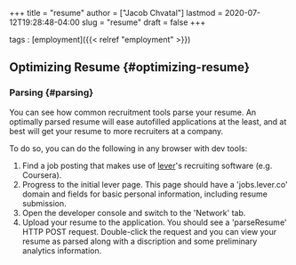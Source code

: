 +++
title = "resume"
author = ["Jacob Chvatal"]
lastmod = 2020-07-12T19:28:48-04:00
slug = "resume"
draft = false
+++

tags
: [employment]({{< relref "employment" >}})


## Optimizing Resume {#optimizing-resume}


### Parsing {#parsing}

You can see how common recruitment tools parse your resume.
An optimally parsed resume will ease autofilled applications at the least,
and at best will get your resume to more recruiters at a company.

To do so, you can do the following in any browser with dev tools:

1.  Find a job posting that makes use of [lever](https://jobs.lever.co)'s recruiting software (e.g. Coursera).
2.  Progress to the initial lever page.
    This page should have a 'jobs.lever.co' domain and fields for basic personal information,
    including resume submission.
3.  Open the developer console and switch to the 'Network' tab.
4.  Upload your resume to the application.
    You should see a 'parseResume' HTTP POST request.
    Double-click the request and you can view your resume as parsed
    along with a discription and some preliminary analytics information.
